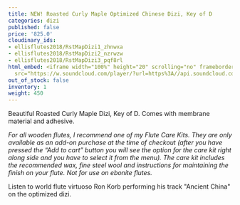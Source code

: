 ```yaml
---
title: NEW! Roasted Curly Maple Optimized Chinese Dizi, Key of D
categories: dizi
published: false
price: '825.0'
cloudinary_ids:
- ellisflutes2018/RstMapDizi1_zhnwxa
- ellisflutes2018/RstMapDizi2_nzrwzw
- ellisflutes2018/RstMapDizi3_pqf8rl
html_embed: <iframe width="100%" height="20" scrolling="no" frameborder="no" allow="autoplay"
  src="https://w.soundcloud.com/player/?url=https%3A//api.soundcloud.com/tracks/749498290&color=%23ff5500&inverse=false&auto_play=false&show_user=true"></iframe>
out_of_stock: false
inventory: 1
weight: 450
---
```


Beautiful Roasted Curly Maple Dizi, Key of D.  Comes with membrane material and adhesive.

*For all wooden flutes, I recommend one of my Flute Care Kits.  They are only available as an add-on purchase at the time of checkout (after you have pressed the “Add to cart” button you will see the option for the care kit right along side and you have to select it from the menu). The care kit includes the recommended wax, fine steel wool and instructions for maintaining the finish on your flute.  Not for use on ebonite flutes.*

Listen to world flute virtuoso Ron Korb performing his track "Ancient China" on the optimized dizi.